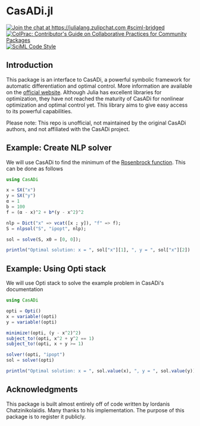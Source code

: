 # CasADi.jl

[![Join the chat at https://julialang.zulipchat.com #sciml-bridged](https://img.shields.io/static/v1?label=Zulip&message=chat&color=9558b2&labelColor=389826)](https://julialang.zulipchat.com/#narrow/stream/279055-sciml-bridged)
[![ColPrac: Contributor's Guide on Collaborative Practices for Community Packages](https://img.shields.io/badge/ColPrac-Contributor%27s%20Guide-blueviolet)](https://github.com/SciML/ColPrac)
[![SciML Code Style](https://img.shields.io/static/v1?label=code%20style&message=SciML&color=9558b2&labelColor=389826)](https://github.com/SciML/SciMLStyle)

## Introduction

This package is an interface to CasADi, a powerful symbolic framework for automatic differentiation and optimal control.
More information are available on the [official website](https://web.casadi.org).
Although Julia has excellent libraries for optimization, they have not reached the maturity of CasADi for nonlinear optimization and optimal control yet.
This library aims to give easy access to its powerful capabilities.

Please note: This repo is unofficial, not maintained by the original CasADi authors, and not affiliated with the CasADi project.

## Example: Create NLP solver

We will use CasADi to find the minimum of the [Rosenbrock function](https://en.wikipedia.org/wiki/Rosenbrock_function).
This can be done as follows

```julia
using CasADi

x = SX("x")
y = SX("y")
α = 1
b = 100
f = (α - x)^2 + b*(y - x^2)^2

nlp = Dict("x" => vcat([x ; y]), "f" => f);
S = nlpsol("S", "ipopt", nlp);

sol = solve(S, x0 = [0, 0]);

println("Optimal solution: x = ", sol["x"][1], ", y = ", sol["x"][2])
```

## Example: Using Opti stack

We will use Opti stack to solve the example problem in CasADi's documentation
```julia
using CasADi

opti = Opti()
x = variable!(opti)
y = variable!(opti)

minimize!(opti, (y - x^2)^2)
subject_to!(opti, x^2 + y^2 == 1)
subject_to!(opti, x + y >= 1)

solver!(opti, "ipopt")
sol = solve!(opti)

println("Optimal solution: x = ", sol.value(x), ", y = ", sol.value(y))
```

## Acknowledgments

This package is built almost entirely off of code written by Iordanis Chatzinikolaidis. Many thanks to his implementation. The purpose of this package is to register it publicly.
